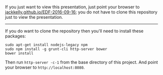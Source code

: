 If you just want to view this presentation, just point your browser to
[jackkelly.github.io/EDF-2016-09-16](http://jackkelly.github.io/EDF-2016-09-16);
you do not have to clone this repository just to view the presentation.

---

If you do want to clone the repository then you'll need to install
these packages:

```
sudo apt-get install nodejs-legacy npm
sudo npm install -g grunt-cli http-server bower
bower install
```

Then run `http-server -c-1` from the base directory of this project.
And point your browser to `http://localhost:8080`.
